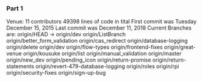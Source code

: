 

### Part 1
Venue:
11 contributors
49398 lines of code in tital
First commit was Tuesday December 15, 2015
Last commit was December 11, 2018
Current Branches are: 
  origin/HEAD -> origin/dev
  origin/ListBranch
  origin/better_form_validation
  origin/cas_redirect
  origin/database-logging
  origin/delete
  origin/dev
  origin/flow-types
  origin/frontend-fixes
  origin/great-venue
  origin/kousuke
  origin/list
  origin/manual_validation
  origin/master
  origin/new_dev
  origin/pending_icon
  origin/return-promise
  origin/return-statements
  origin/revert-479-database-logging
  origin/roles
  origin/rpi
  origin/security-fixes
  origin/sign-up-bug

